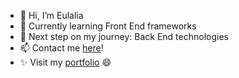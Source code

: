 - 👋 Hi, I’m Eulalia
- 🌱 Currently learning Front End frameworks
- 🏹 Next step on my journey: Back End technologies
- 📫 Contact me [here](https://eulaliapi.github.io/contact-form.html)!
- ✨ Visit my [portfolio](https://eulaliapi.github.io/) 😄
<!---
eulaliapi/eulaliapi is a ✨ special ✨ repository because its `README.md` (this file) appears on your GitHub profile.
You can click the Preview link to take a look at your changes.
--->
